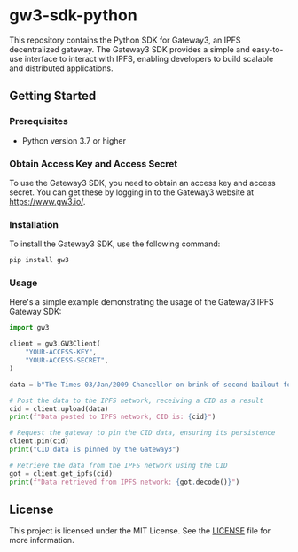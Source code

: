 # gw3-sdk-python

This repository contains the Python SDK for Gateway3, an IPFS decentralized gateway. The Gateway3 SDK provides a simple and easy-to-use interface to interact with IPFS, enabling developers to build scalable and distributed applications.

## Getting Started

### Prerequisites

- Python version 3.7 or higher

### Obtain Access Key and Access Secret

To use the Gateway3 SDK, you need to obtain an access key and access secret. You can get these by logging in to the Gateway3 website at https://www.gw3.io/.

### Installation

To install the Gateway3 SDK, use the following command:

```sh
pip install gw3
```

### Usage

Here's a simple example demonstrating the usage of the Gateway3 IPFS Gateway SDK:

```python
import gw3

client = gw3.GW3Client(
    "YOUR-ACCESS-KEY",
    "YOUR-ACCESS-SECRET",
)

data = b"The Times 03/Jan/2009 Chancellor on brink of second bailout for banks"

# Post the data to the IPFS network, receiving a CID as a result
cid = client.upload(data)
print(f"Data posted to IPFS network, CID is: {cid}")

# Request the gateway to pin the CID data, ensuring its persistence
client.pin(cid)
print("CID data is pinned by the Gateway3")

# Retrieve the data from the IPFS network using the CID
got = client.get_ipfs(cid)
print(f"Data retrieved from IPFS network: {got.decode()}")
```

## License

This project is licensed under the MIT License. See the [LICENSE](LICENSE) file for more information.
